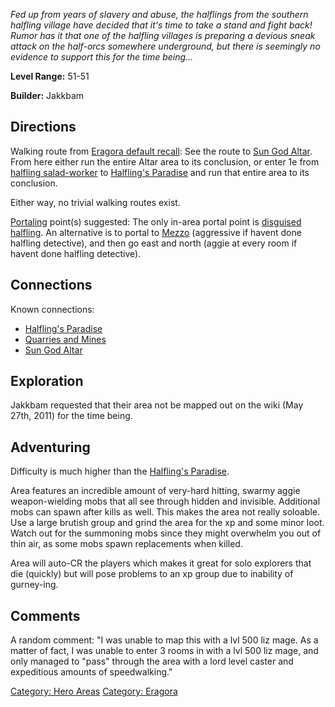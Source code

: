 *Fed up from years of slavery and abuse, the halflings from the southern
halfling village have decided that it's time to take a stand and fight
back! Rumor has it that one of the halfling villages is preparing a
devious sneak attack on the half-orcs somewhere underground, but there
is seemingly no evidence to support this for the time being...*

**Level Range:** 51-51

**Builder:** Jakkbam

## Directions

Walking route from [Eragora default
recall](Eragora_default_recall "wikilink"): See the route to [Sun God
Altar](:Category:Sun_God_Altar "wikilink"). From here either run the
entire Altar area to its conclusion, or enter 1e from [halfling
salad-worker](Halfling_Salad-Worker "wikilink") to [Halfling's
Paradise](:Category:Halfling's_Paradise "wikilink") and run that entire
area to its conclusion.

Either way, no trivial walking routes exist.

[Portaling](Portal "wikilink") point(s) suggested: The only in-area
portal point is [disguised halfling](Disguised_Halfling "wikilink"). An
alternative is to portal to [Mezzo](Mezzo "wikilink") (aggressive if
havent done halfling detective), and then go east and north (aggie at
every room if havent done halfling detective).

## Connections

Known connections:

-   [Halfling's Paradise](:Category:Halfling's_Paradise "wikilink")
-   [Quarries and Mines](:Category:Quarries_and_Mines "wikilink")
-   [Sun God Altar](:Category:Sun_God_Altar "wikilink")

## Exploration

Jakkbam requested that their area not be mapped out on the wiki (May
27th, 2011) for the time being.

## Adventuring

Difficulty is much higher than the [Halfling's
Paradise](:Category:Halfling's_Paradise "wikilink").

Area features an incredible amount of very-hard hitting, swarmy aggie
weapon-wielding mobs that all see through hidden and invisible.
Additional mobs can spawn after kills as well. This makes the area not
really soloable. Use a large brutish group and grind the area for the xp
and some minor loot. Watch out for the summoning mobs since they might
overwhelm you out of thin air, as some mobs spawn replacements when
killed.

Area will auto-CR the players which makes it great for solo explorers
that die (quickly) but will pose problems to an xp group due to
inability of gurney-ing.

## Comments

A random comment: "I was unable to map this with a lvl 500 liz mage. As
a matter of fact, I was unable to enter 3 rooms in with a lvl 500 liz
mage, and only managed to "pass" through the area with a lord level
caster and expeditious amounts of speedwalking."

[Category: Hero Areas](Category:_Hero_Areas "wikilink") [Category:
Eragora](Category:_Eragora "wikilink")
